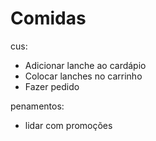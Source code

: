 # Comidas

cus:

- Adicionar lanche ao cardápio
- Colocar lanches no carrinho
- Fazer pedido

penamentos:

- lidar com promoções